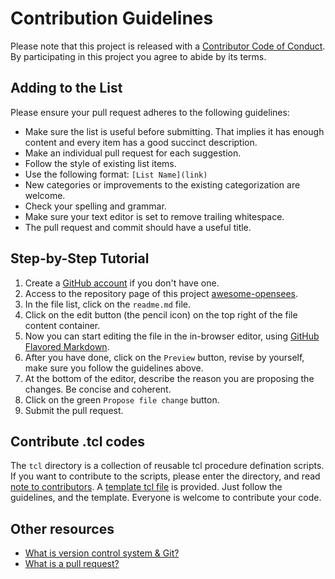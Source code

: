 # Contribution Guidelines

Please note that this project is released with a [Contributor Code of Conduct](code-of-conduct.md). By participating in this project you agree to abide by its terms.

## Adding to the List

Please ensure your pull request adheres to the following guidelines:

* Make sure the list is useful before submitting. That implies it has enough content and every item has a good succinct description.
* Make an individual pull request for each suggestion.
* Follow the style of existing list items.
* Use the following format: `[List Name](link)`
* New categories or improvements to the existing categorization are welcome.
* Check your spelling and grammar.
* Make sure your text editor is set to remove trailing whitespace.
* The pull request and commit should have a useful title.

## Step-by-Step Tutorial

1. Create a [GitHub account](https://github.com/join) if you don't have one.
2. Access to the repository page of this project [awesome-opensees](https://github.com/Hanlin-Dong/awesome-opensees).
3. In the file list, click on the `readme.md` file.
4. Click on the edit button (the pencil icon) on the top right of the file content container.
5. Now you can start editing the file in the in-browser editor, using [GitHub Flavored Markdown](https://help.github.com/articles/github-flavored-markdown/).
6. After you have done, click on the `Preview` button, revise by yourself, make sure you follow the guidelines above.
7. At the bottom of the editor, describe the reason you are proposing the changes. Be concise and coherent.
8. Click on the green `Propose file change` button.
9. Submit the pull request.

## Contribute .tcl codes

The `tcl` directory is a collection of reusable tcl procedure defination scripts. If you want to contribute to the scripts, please enter the directory, and read [note to contributors](tcl/contributors-note.md). A [template tcl file](tcl/AwesomeOpenseesTemplate.tcl) is provided. Just follow the guidelines, and the template. Everyone is welcome to contribute your code.

## Other resources

* [What is version control system & Git?](https://git-scm.com/)
* [What is a pull request?](https://help.github.com/articles/about-pull-requests/)
